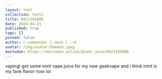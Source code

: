 ```yaml
---
layout: toot
collection: toots
title: 0421193800
date: 2024-04-21
published: true
tags: []
pinned: false
author: ⸸ commander ░ nova ⸸ :~$
avatar: /img/avatar/daemon.jpeg
mastodon: https://mastodon.online/@cmdr_nova/0421193800
---
```


vapingI got some mint vape juice for my new geekvape and i think mint is my fave flavor now lol
